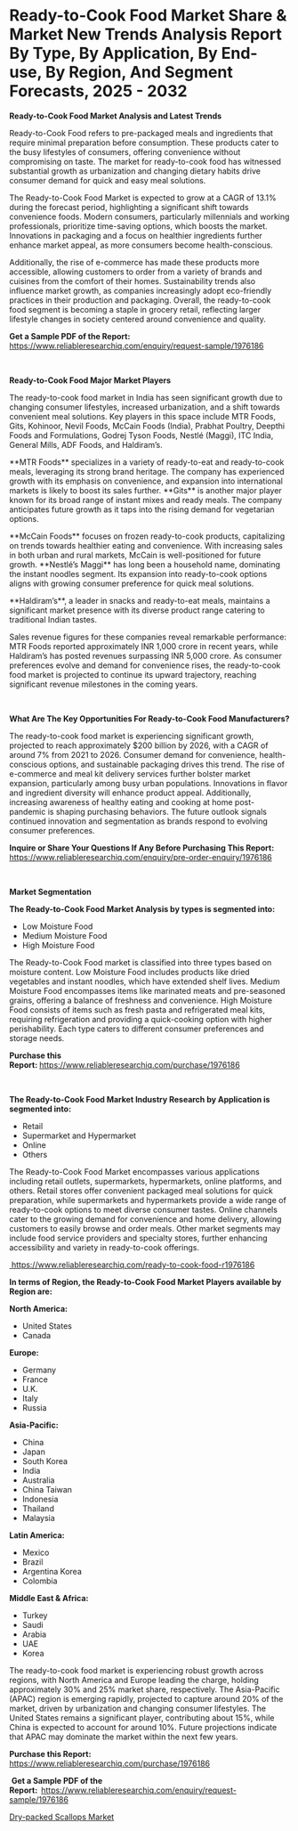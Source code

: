 <p><h1>Ready-to-Cook Food Market Share & Market New Trends Analysis Report By Type, By Application, By End-use, By Region, And Segment Forecasts, 2025 - 2032</h1></p><p><strong>Ready-to-Cook Food Market Analysis and Latest Trends</strong></p>
<p><p>Ready-to-Cook Food refers to pre-packaged meals and ingredients that require minimal preparation before consumption. These products cater to the busy lifestyles of consumers, offering convenience without compromising on taste. The market for ready-to-cook food has witnessed substantial growth as urbanization and changing dietary habits drive consumer demand for quick and easy meal solutions.</p><p>The Ready-to-Cook Food Market is expected to grow at a CAGR of 13.1% during the forecast period, highlighting a significant shift towards convenience foods. Modern consumers, particularly millennials and working professionals, prioritize time-saving options, which boosts the market. Innovations in packaging and a focus on healthier ingredients further enhance market appeal, as more consumers become health-conscious.</p><p>Additionally, the rise of e-commerce has made these products more accessible, allowing customers to order from a variety of brands and cuisines from the comfort of their homes. Sustainability trends also influence market growth, as companies increasingly adopt eco-friendly practices in their production and packaging. Overall, the ready-to-cook food segment is becoming a staple in grocery retail, reflecting larger lifestyle changes in society centered around convenience and quality.</p></p>
<p><strong>Get a Sample PDF of the Report:&nbsp;</strong> <a href="https://www.reliableresearchiq.com/enquiry/request-sample/1976186?utm_campaign=2475&utm_medium=2&utm_source=Github&utm_content=ia&utm_term=15022025&utm_id=ready-to-cook-food">https://www.reliableresearchiq.com/enquiry/request-sample/1976186</a></p>
<p>&nbsp;</p>
<p><strong>Ready-to-Cook Food Major Market Players</strong></p>
<p><p>The ready-to-cook food market in India has seen significant growth due to changing consumer lifestyles, increased urbanization, and a shift towards convenient meal solutions. Key players in this space include MTR Foods, Gits, Kohinoor, Nevil Foods, McCain Foods (India), Prabhat Poultry, Deepthi Foods and Formulations, Godrej Tyson Foods, Nestlé (Maggi), ITC India, General Mills, ADF Foods, and Haldiram’s.</p><p>**MTR Foods** specializes in a variety of ready-to-eat and ready-to-cook meals, leveraging its strong brand heritage. The company has experienced growth with its emphasis on convenience, and expansion into international markets is likely to boost its sales further. **Gits** is another major player known for its broad range of instant mixes and ready meals. The company anticipates future growth as it taps into the rising demand for vegetarian options.</p><p>**McCain Foods** focuses on frozen ready-to-cook products, capitalizing on trends towards healthier eating and convenience. With increasing sales in both urban and rural markets, McCain is well-positioned for future growth. **Nestlé’s Maggi** has long been a household name, dominating the instant noodles segment. Its expansion into ready-to-cook options aligns with growing consumer preference for quick meal solutions.</p><p>**Haldiram’s**, a leader in snacks and ready-to-eat meals, maintains a significant market presence with its diverse product range catering to traditional Indian tastes. </p><p>Sales revenue figures for these companies reveal remarkable performance: MTR Foods reported approximately INR 1,000 crore in recent years, while Haldiram’s has posted revenues surpassing INR 5,000 crore. As consumer preferences evolve and demand for convenience rises, the ready-to-cook food market is projected to continue its upward trajectory, reaching significant revenue milestones in the coming years.</p></p>
<p>&nbsp;</p>
<p><strong>What Are The Key Opportunities For Ready-to-Cook Food Manufacturers?</strong></p>
<p><p>The ready-to-cook food market is experiencing significant growth, projected to reach approximately $200 billion by 2026, with a CAGR of around 7% from 2021 to 2026. Consumer demand for convenience, health-conscious options, and sustainable packaging drives this trend. The rise of e-commerce and meal kit delivery services further bolster market expansion, particularly among busy urban populations. Innovations in flavor and ingredient diversity will enhance product appeal. Additionally, increasing awareness of healthy eating and cooking at home post-pandemic is shaping purchasing behaviors. The future outlook signals continued innovation and segmentation as brands respond to evolving consumer preferences.</p></p>
<p><strong>Inquire or Share Your Questions If Any Before Purchasing This Report:</strong> <a href="https://www.reliableresearchiq.com/enquiry/pre-order-enquiry/1976186?utm_campaign=2475&utm_medium=2&utm_source=Github&utm_content=ia&utm_term=15022025&utm_id=ready-to-cook-food">https://www.reliableresearchiq.com/enquiry/pre-order-enquiry/1976186</a></p>
<p>&nbsp;</p>
<p><strong>Market Segmentation</strong></p>
<p><strong>The Ready-to-Cook Food Market Analysis by types is segmented into:</strong></p>
<p><ul><li>Low Moisture Food</li><li>Medium Moisture Food</li><li>High Moisture Food</li></ul></p>
<p><p>The Ready-to-Cook Food market is classified into three types based on moisture content. Low Moisture Food includes products like dried vegetables and instant noodles, which have extended shelf lives. Medium Moisture Food encompasses items like marinated meats and pre-seasoned grains, offering a balance of freshness and convenience. High Moisture Food consists of items such as fresh pasta and refrigerated meal kits, requiring refrigeration and providing a quick-cooking option with higher perishability. Each type caters to different consumer preferences and storage needs.</p></p>
<p><strong>Purchase this Report:&nbsp;</strong><a href="https://www.reliableresearchiq.com/purchase/1976186?utm_campaign=2475&utm_medium=2&utm_source=Github&utm_content=ia&utm_term=15022025&utm_id=ready-to-cook-food">https://www.reliableresearchiq.com/purchase/1976186</a></p>
<p>&nbsp;</p>
<p><strong>The Ready-to-Cook Food Market Industry Research by Application is segmented into:</strong></p>
<p><ul><li>Retail</li><li>Supermarket and Hypermarket</li><li>Online</li><li>Others</li></ul></p>
<p><p>The Ready-to-Cook Food Market encompasses various applications including retail outlets, supermarkets, hypermarkets, online platforms, and others. Retail stores offer convenient packaged meal solutions for quick preparation, while supermarkets and hypermarkets provide a wide range of ready-to-cook options to meet diverse consumer tastes. Online channels cater to the growing demand for convenience and home delivery, allowing customers to easily browse and order meals. Other market segments may include food service providers and specialty stores, further enhancing accessibility and variety in ready-to-cook offerings.</p></p>
<p><a href="https://www.reliableresearchiq.com/ready-to-cook-food-r1976186?utm_campaign=2475&utm_medium=2&utm_source=Github&utm_content=ia&utm_term=15022025&utm_id=ready-to-cook-food">&nbsp;https://www.reliableresearchiq.com/ready-to-cook-food-r1976186</a></p>
<p><strong>In terms of Region, the Ready-to-Cook Food Market Players available by Region are:</strong></p>
<p>
    <p> <strong> North America: </strong>
        <ul>
            <li>United States</li>
            <li>Canada</li>
        </ul>
        </p> 
    <p> <strong> Europe: </strong>
        <ul>
            <li>Germany</li>
            <li>France</li>
            <li>U.K.</li>
            <li>Italy</li>
            <li>Russia</li>
        </ul>
        </p> 
    <p> <strong> Asia-Pacific: </strong>
        <ul>
            <li>China</li>
            <li>Japan</li>
            <li>South Korea</li>
            <li>India</li>
            <li>Australia</li>
            <li>China Taiwan</li>
            <li>Indonesia</li>
            <li>Thailand</li>
            <li>Malaysia</li>
        </ul>
        </p> 
    <p> <strong> Latin America: </strong>
        <ul>
            <li>Mexico</li>
            <li>Brazil</li>
            <li>Argentina Korea</li>
            <li>Colombia</li>
        </ul>
        </p> 
    <p> <strong> Middle East & Africa: </strong>
        <ul>
            <li>Turkey</li>
            <li>Saudi</li>
            <li>Arabia</li>
            <li>UAE</li>
            <li>Korea</li>
        </ul>
    </p>
    </p>
<p><p>The ready-to-cook food market is experiencing robust growth across regions, with North America and Europe leading the charge, holding approximately 30% and 25% market share, respectively. The Asia-Pacific (APAC) region is emerging rapidly, projected to capture around 20% of the market, driven by urbanization and changing consumer lifestyles. The United States remains a significant player, contributing about 15%, while China is expected to account for around 10%. Future projections indicate that APAC may dominate the market within the next few years.</p></p>
<p><strong>Purchase this Report: </strong><a href="https://www.reliableresearchiq.com/purchase/1976186?utm_campaign=2475&utm_medium=2&utm_source=Github&utm_content=ia&utm_term=15022025&utm_id=ready-to-cook-food">https://www.reliableresearchiq.com/purchase/1976186</a></p>
<p>&nbsp;<strong>Get a Sample PDF of the Report:&nbsp;&nbsp;</strong><a href="https://www.reliableresearchiq.com/enquiry/request-sample/1976186?utm_campaign=2475&utm_medium=2&utm_source=Github&utm_content=ia&utm_term=15022025&utm_id=ready-to-cook-food">https://www.reliableresearchiq.com/enquiry/request-sample/1976186</a></p>
<p><strong></strong></p>
<p><p><a href="https://github.com/donnettaletizia/Market-Research-Report-List-1/blob/main/dry-packed-scallops-market.md?utm_campaign=2475&utm_medium=2&utm_source=Github&utm_content=ia&utm_term=15022025&utm_id=ready-to-cook-food">Dry-packed Scallops Market</a></p></p>